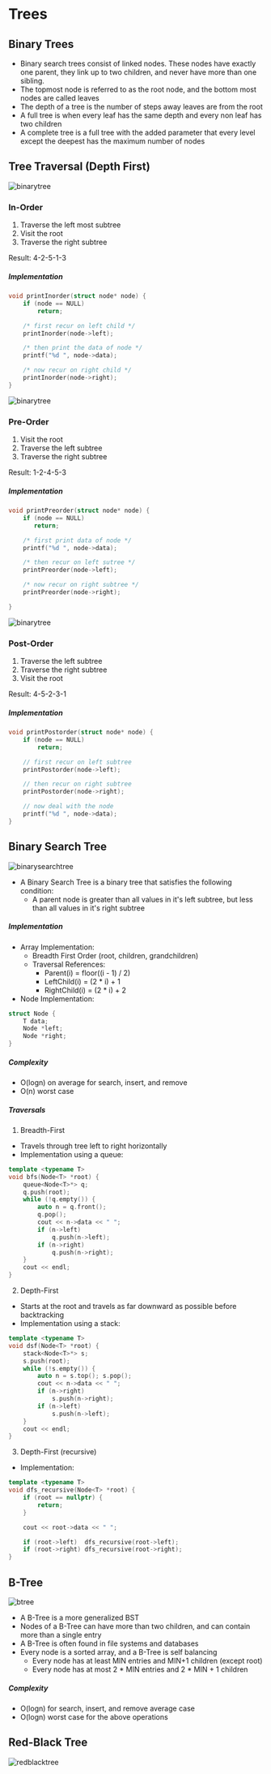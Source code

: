 Trees
=====

## Binary Trees
* Binary search trees consist of linked nodes. These nodes have exactly one parent, they link up to two children, and never have more than one sibling.
* The topmost node is referred to as the root node, and the bottom most nodes are called leaves
* The depth of a tree is the number of steps away leaves are from the root
* A full tree is when every leaf has the same depth and every non leaf has two children
* A complete tree is a full tree with the added parameter that every level except the deepest has the maximum number of nodes

## Tree Traversal (Depth First)
![binarytree](http://www.geeksforgeeks.org/wp-content/uploads/2009/06/tree12.gif)
### In-Order
1. Traverse the left most subtree
2. Visit the root
3. Traverse the right subtree

Result: 4-2-5-1-3

##### Implementation
```C++
void printInorder(struct node* node) {
	if (node == NULL)
		return;

	/* first recur on left child */
	printInorder(node->left);

	/* then print the data of node */
	printf("%d ", node->data);

	/* now recur on right child */
	printInorder(node->right);
}
```

![binarytree](http://www.geeksforgeeks.org/wp-content/uploads/2009/06/tree12.gif)
### Pre-Order
1. Visit the root
2. Traverse the left subtree
3. Traverse the right subtree

Result: 1-2-4-5-3

##### Implementation
```C++
void printPreorder(struct node* node) {
	if (node == NULL)
	   return;

	/* first print data of node */
	printf("%d ", node->data);

	/* then recur on left sutree */
	printPreorder(node->left);

	/* now recur on right subtree */
	printPreorder(node->right);

}
```

![binarytree](http://www.geeksforgeeks.org/wp-content/uploads/2009/06/tree12.gif)
### Post-Order
1. Traverse the left subtree
2. Traverse the right subtree
3. Visit the root

Result: 4-5-2-3-1

##### Implementation
```C++
void printPostorder(struct node* node) {
	if (node == NULL)
	 	return;

	// first recur on left subtree
	printPostorder(node->left);

	// then recur on right subtree
	printPostorder(node->right);

	// now deal with the node
	printf("%d ", node->data);
}
```


## Binary Search Tree
![binarysearchtree](http://proprogramming.org/wp-content/uploads/2015/07/binary-search-tree-c-.png)
* A Binary Search Tree is a binary tree that satisfies the following condition:
  * A parent node is greater than all values in it's left subtree, but less than all values in it's right subtree

##### Implementation
* Array Implementation:
  * Breadth First Order (root, children, grandchildren)
  * Traversal References:
    * Parent(i) = floor((i - 1) / 2)
    * LeftChild(i) = (2 * i) + 1
    * RightChild(i) = (2 * i) + 2
* Node Implementation:
```C++
struct Node {
	T data;
	Node *left;
	Node *right;
}
```

##### Complexity
* O(logn) on average for search, insert, and remove
* O(n) worst case

##### Traversals
1. Breadth-First
  * Travels through tree left to right horizontally
  * Implementation using a queue:
```C++
template <typename T>
void bfs(Node<T> *root) {
	queue<Node<T>*> q;
	q.push(root);
	while (!q.empty()) {
		auto n = q.front();
		q.pop();
		cout << n->data << " ";
		if (n->left)
			q.push(n->left);
		if (n->right)
			q.push(n->right);
	}
	cout << endl;
}
```
2. Depth-First
  * Starts at the root and travels as far downward as possible before backtracking
  * Implementation using a stack:
```C++
template <typename T>
void dsf(Node<T> *root) {
	stack<Node<T>*> s;
	s.push(root);
	while (!s.empty()) {
		auto n = s.top(); s.pop();
        cout << n->data << " ";
        if (n->right)
        	s.push(n->right);
        if (n->left)
        	s.push(n->left);
	}
	cout << endl;
}
```
3. Depth-First (recursive)
  * Implementation:
```C++
template <typename T>
void dfs_recursive(Node<T> *root) {
	if (root == nullptr) {
	 	return;
	}

	cout << root->data << " ";

	if (root->left)  dfs_recursive(root->left);
	if (root->right) dfs_recursive(root->right);
}
```

## B-Tree
![btree](http://flylib.com/books/2/300/1/html/2/images/17fig34.jpg)
* A B-Tree is a more generalized BST
* Nodes of a B-Tree can have more than two children, and can contain more than a single entry
* A B-Tree is often found in file systems and databases
* Every node is a sorted array, and a B-Tree is self balancing
  * Every node has at least MIN entries and MIN+1 children (except root)
  * Every node has at most 2 * MIN entries and 2 * MIN + 1 children

##### Complexity
* O(logn) for search, insert, and remove average case
* O(logn) worst case for the above operations


## Red-Black Tree
![redblacktree](https://upload.wikimedia.org/wikipedia/commons/thumb/6/66/Red-black_tree_example.svg/2000px-Red-black_tree_example.svg.png)



